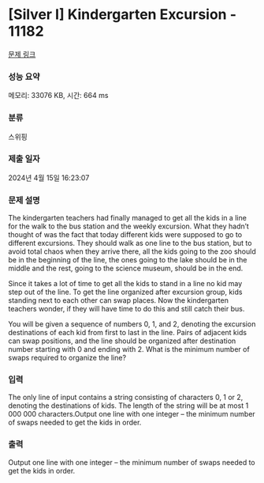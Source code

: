 # [Silver I] Kindergarten Excursion - 11182 

[문제 링크](https://www.acmicpc.net/problem/11182) 

### 성능 요약

메모리: 33076 KB, 시간: 664 ms

### 분류

스위핑

### 제출 일자

2024년 4월 15일 16:23:07

### 문제 설명

<p>The kindergarten teachers had finally managed to get all the kids in a line for the walk to the bus station and the weekly excursion. What they hadn’t thought of was the fact that today different kids were supposed to go to different excursions. They should walk as one line to the bus station, but to avoid total chaos when they arrive there, all the kids going to the zoo should be in the beginning of the line, the ones going to the lake should be in the middle and the rest, going to the science museum, should be in the end.</p>

<p>Since it takes a lot of time to get all the kids to stand in a line no kid may step out of the line. To get the line organized after excursion group, kids standing next to each other can swap places. Now the kindergarten teachers wonder, if they will have time to do this and still catch their bus.</p>

<p>You will be given a sequence of numbers 0, 1, and 2, denoting the excursion destinations of each kid from first to last in the line. Pairs of adjacent kids can swap positions, and the line should be organized after destination number starting with 0 and ending with 2. What is the minimum number of swaps required to organize the line?</p>

### 입력 

 <p>The only line of input contains a string consisting of characters 0, 1 or 2, denoting the destinations of kids. The length of the string will be at most 1 000 000 characters.Output one line with one integer – the minimum number of swaps needed to get the kids in order.</p>

### 출력 

 <p>Output one line with one integer – the minimum number of swaps needed to get the kids in order.</p>

